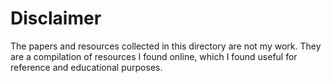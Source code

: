 # Disclaimer
The papers and resources collected in this directory are not my work. They are a compilation of resources I found online, which I found useful for reference and educational purposes.
